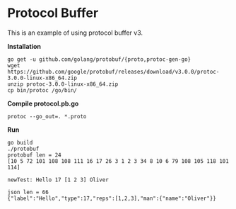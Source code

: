 # Protocol Buffer
This is an example of using protocol buffer v3.

**Installation**
```
go get -u github.com/golang/protobuf/{proto,protoc-gen-go}
wget https://github.com/google/protobuf/releases/download/v3.0.0/protoc-3.0.0-linux-x86_64.zip
unzip protoc-3.0.0-linux-x86_64.zip
cp bin/protoc /go/bin/
```

**Compile protocol.pb.go**
```
protoc --go_out=. *.proto
```

**Run**
```
go build
./protobuf
protobuf len = 24
[10 5 72 101 108 108 111 16 17 26 3 1 2 3 34 8 10 6 79 108 105 118 101 114]

newTest: Hello 17 [1 2 3] Oliver

json len = 66
{"label":"Hello","type":17,"reps":[1,2,3],"man":{"name":"Oliver"}}

```
